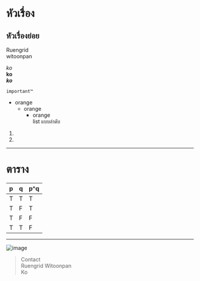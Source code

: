 # หัวเรื่อง
## หัวเรื่องย่อย

Ruengrid  
witoonpan  

_ko_  
__ko__  
___ko___

`important™`

 - orange 
   - orange  
      - orange  
list แบบลำดับ  
 1.
 2.
 ---

 # ตาราง
 p | q | p^q
 -|-|-|
 T|T|T
 T|F|T
 T|F|F
 T|T|F
 ---

 ![image](https://image.flaticon.com/icons/svg/126/126511.svg)

> Contact  
Ruengrid Witoonpan  
Ko                                                                                                                                              